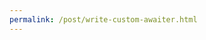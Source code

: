 ```yaml
---
permalink: /post/write-custom-awaiter.html
---
```


<script>
  window.location.href="/post/write-dispatcher-awaiter-for-ui.html";
</script>